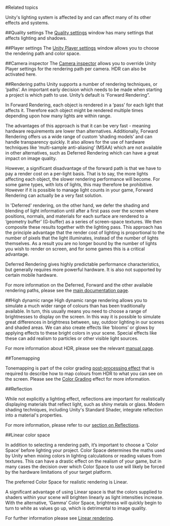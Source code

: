 #Related topics

Unity's lighting system is affected by and can affect many of its other effects and systems.

##Quality settings
The [Quality settings](class-QualitySettings) window has many settings that affects lighting and shadows.

##Player settings
The [Unity Player settings](class-PlayerSettings) window allows you to choose the rendering path and color space.

##Camera inspector
The [Camera inspector](class-Camera) allows you to override Unity Player settings for the rendering path per camera. HDR can also be activated here.

##Rendering paths
Unity supports a number of rendering techniques, or ‘paths’. An important early decision which needs to be made when starting a project is which path to use. Unity’s default is 'Forward Rendering”.

In Forward Rendering, each object is rendered in a ‘pass’ for each light that affects it. Therefore each object might be rendered multiple times depending upon how many lights are within range.

The advantages of this approach is that it can be very fast - meaning hardware requirements are lower than alternatives. Additionally, Forward Rendering offers us a wide range of custom ‘shading models’ and can handle transparency quickly. It also allows for the use of hardware techniques like ‘multi-sample anti-aliasing’ (MSAA) which are not available in other alternatives, such as Deferred Rendering which can have a great impact on image quality.

However, a significant disadvantage of the forward path is that we have to pay a render cost on a per-light basis. That is to say, the more lights affecting each object, the slower rendering performance will become. For some game types, with lots of lights, this may therefore be prohibitive. However if it is possible to manage light counts in your game, Forward Rendering can actually be a very fast solution.

In 'Deferred' rendering, on the other hand, we defer the shading and blending of light information until after a first pass over the screen where positions, normals, and materials for each surface are rendered to a ‘geometry buffer’ (G-buffer) as a series of screen-space textures. We then composite these results together with the lighting pass. This approach has the principle advantage that the render cost of lighting is proportional to the number of pixels that the light illuminates, instead of the number of lights themselves. As a result you are no longer bound by the number of lights you wish to render on screen, and for some games this is a critical advantage.

Deferred Rendering gives highly predictable performance characteristics, but generally requires more powerful hardware. It is also not supported by certain mobile hardware.

For more information on the Deferred, Forward and the other available rendering paths, please see the [main documentation page](RenderingPaths).

##High dynamic range
High dynamic range rendering allows you to simulate a much wider range of colours than has been traditionally available. In turn, this usually means you need to choose a range of brightnesses to display on the screen. In this way it is possible to simulate great differences in brightness between, say, outdoor lighting in our scenes and shaded areas. We can also create effects like ‘blooms’ or glows by applying effects to these bright colors in your scene. Special effects like these can add realism to particles or other visible light sources.

For more information about HDR, please see the relevant [manual page](HDR).

##Tonemapping

Tonemapping is part of the color grading [post-processing effect](PostProcessingOverview) that is required to describe how to map colours from HDR to what you can see on the screen. Please see the [Color Grading](PostProcessing-ColorGrading.html) effect for more information.

##Reflection

While not explicitly a lighting effect, reflections are important for realistically displaying materials that reflect light, such as shiny metals or glass. Modern shading techniques, including Unity's Standard Shader, integrate reflection into a material's properties.

For more information, please refer to our [section on Reflections](ReflectionProbes).

##Linear color space

In addition to selecting a rendering path, it’s important to choose a ‘Color Space’ before lighting your project. Color Space determines the maths used by Unity when mixing colors in lighting calculations or reading values from textures. This can have a drastic effect on the realism of your game, but in many cases the decision over which Color Space to use will likely be forced by the hardware limitations of your target platform.

The preferred Color Space for realistic rendering is Linear.

A significant advantage of using Linear space is that the colors supplied to shaders within your scene will brighten linearly as light intensities increase. With the alternative, ‘Gamma’ Color Space, brightness will quickly begin to turn to white as values go up, which is detrimental to image quality.

For further information please see [Linear rendering](LinearLighting).